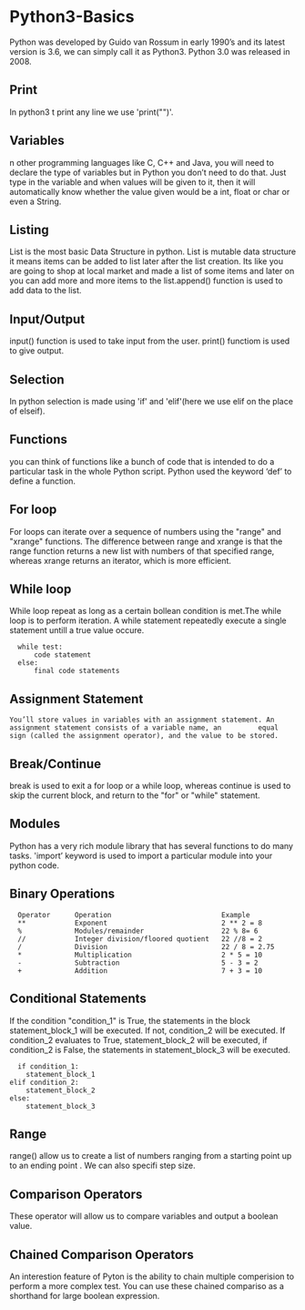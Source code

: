 # Python3-Basics
Python was developed by Guido van Rossum in early 1990’s and its latest version is 3.6, we can simply call it as Python3. Python 3.0 was released in 2008.
## Print
In python3 t print any line we use 'print("<text>")'.
## Variables
n other programming languages like C, C++ and Java, you will need to declare the type of variables but in Python you don’t need to do that. Just type in the variable and when values will be given to it, then it will automatically know whether the value given would be a int, float or char or even a String.
## Listing
  List is the most basic Data Structure in python. List is mutable data structure it means items can be added to list later after the list creation. Its like you are going to shop at local market and made a list of some items and later on you can add more and more items to the list.append() function is used to add data to the list.
## Input/Output
  input() function is used to take input from the user.
  print() functiom is used to give output.
## Selection
  In python selection is made using 'if' and 'elif'(here we use elif on the place of elseif).
## Functions
  you can think of functions like a bunch of code that is intended to do a particular task in the whole Python script. Python   used the keyword ‘def’ to define a function.
## For loop
  For loops can iterate over a sequence of numbers using the "range" and "xrange" functions. The difference between range and   xrange is that the range function returns a new list with numbers of that specified range, whereas xrange returns an           iterator, which is more efficient.
## While loop
  While loop repeat as long as a certain bollean condition is met.The while loop is to perform iteration. A while statement repeatedly execute a single statement untill a true value occure.
```
  while test:
      code statement
  else:
      final code statements
```
## Assignment Statement
    You’ll store values in variables with an assignment statement. An assignment statement consists of a variable name, an         equal sign (called the assignment operator), and the value to be stored.
## Break/Continue
  break is used to exit a for loop or a while loop, whereas continue is used to skip the current block, and return to the       "for" or "while" statement.
## Modules
  Python has a very rich module library that has several functions to do many tasks. 'import’ keyword is used to import a       particular module into your python code. 
## Binary Operations
```  
  Operator      Operation                           Example
  **            Exponent                            2 ** 2 = 8
  %             Modules/remainder                   22 % 8= 6
  //            Integer division/floored quotient   22 //8 = 2
  /             Division                            22 / 8 = 2.75
  *             Multiplication                      2 * 5 = 10
  -             Subtraction                         5 - 3 = 2
  +             Addition                            7 + 3 = 10
```
## Conditional Statements
  If the condition "condition_1" is True, the statements in the block statement_block_1 will be executed. If not, condition_2   will be executed. If condition_2 evaluates to True, statement_block_2 will be executed, if condition_2 is False, the   statements in statement_block_3 will be executed.
```
  if condition_1:
    statement_block_1
elif condition_2:
    statement_block_2
else:
    statement_block_3
```
## Range
  range() allow us to create a list of numbers ranging from a starting point up to an ending point . We can also specifi step size.
## Comparison Operators
  These operator will allow us to compare variables and output a boolean value.
## Chained Comparison Operators
  An interestion feature of Pyton is the ability to chain multiple comperision to perform a more complex test. You can use these chained compariso as a shorthand for large boolean expression.
